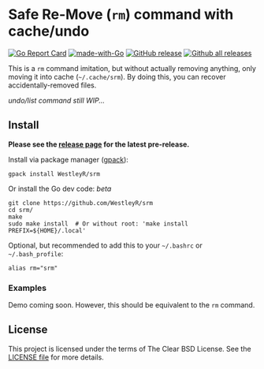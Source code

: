 # Safe Re-Move (`rm`) command with cache/undo

[![Go Report Card](https://goreportcard.com/badge/github.com/WestleyR/srm)](https://goreportcard.com/report/github.com/WestleyR/srm)
[![made-with-Go](https://img.shields.io/badge/Made%20with-Go-1f425f.svg)](http://golang.org)
[![GitHub release](https://img.shields.io/github/release/WestleyR/srm.svg)](https://GitHub.com/WestleyR/srm/releases/)
[![Github all releases](https://img.shields.io/github/downloads/WestleyR/srm/total.svg)](https://GitHub.com/WestleyR/srm/releases/)

This is a `rm` command imitation, but without actually removing anything, only
moving it into cache (`~/.cache/srm`). By doing this, you can recover
accidentally-removed files.

_undo/list command still WIP..._

## Install

**Please see the [release page](https://github.com/WestleyR/srm/releases) for the latest pre-release.**

Install via package manager ([gpack](https://github.com/WestleyR/gpack)):

```
gpack install WestleyR/srm
```

Or install the Go dev code: _beta_

```
git clone https://github.com/WestleyR/srm
cd srm/
make
sudo make install  # Or without root: 'make install PREFIX=${HOME}/.local'
```

Optional, but recommended to add this to your `~/.bashrc` or `~/.bash_profile`:

```
alias rm="srm"
```

### Examples

Demo coming soon. However, this should be equivalent to the `rm` command.

## License

This project is licensed under the terms of The Clear BSD License. See the
[LICENSE file](./LICENSE) for more details.

